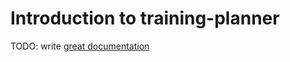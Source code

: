 # Introduction to training-planner

TODO: write [great documentation](http://jacobian.org/writing/what-to-write/)
